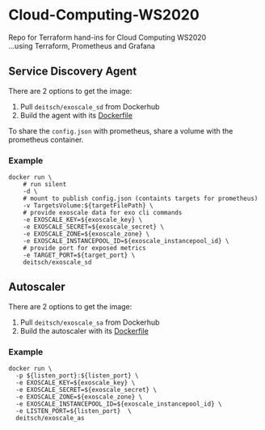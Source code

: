 # Cloud-Computing-WS2020

Repo for Terraform hand-ins for Cloud Computing WS2020  
...using Terraform, Prometheus and Grafana

## Service Discovery Agent

There are 2 options to get the image:
1. Pull `deitsch/exoscale_sd` from Dockerhub
2. Build the agent with its [Dockerfile](servicediscovery/Dockerfile)

To share the `config.json` with prometheus, share a volume with the prometheus container.

### Example
```shell
docker run \
    # run silent
    -d \
    # mount to publish config.json (containts targets for prometheus)
    -v TargetsVolume:${targetFilePath} \
    # provide exoscale data for exo cli commands
    -e EXOSCALE_KEY=${exoscale_key} \
    -e EXOSCALE_SECRET=${exoscale_secret} \
    -e EXOSCALE_ZONE=${exoscale_zone} \
    -e EXOSCALE_INSTANCEPOOL_ID=${exoscale_instancepool_id} \
    # provide port for exposed metrics
    -e TARGET_PORT=${target_port} \
    deitsch/exoscale_sd
```

## Autoscaler

There are 2 options to get the image:
1. Pull `deitsch/exoscale_sa` from Dockerhub
2. Build the autoscaler with its [Dockerfile](autoscaler/Dockerfile)

### Example
```shell
docker run \
  -p ${listen_port}:${listen_port} \
  -e EXOSCALE_KEY=${exoscale_key} \
  -e EXOSCALE_SECRET=${exoscale_secret} \
  -e EXOSCALE_ZONE=${exoscale_zone} \
  -e EXOSCALE_INSTANCEPOOL_ID=${exoscale_instancepool_id} \
  -e LISTEN_PORT=${listen_port}  \
  deitsch/exoscale_as
```
